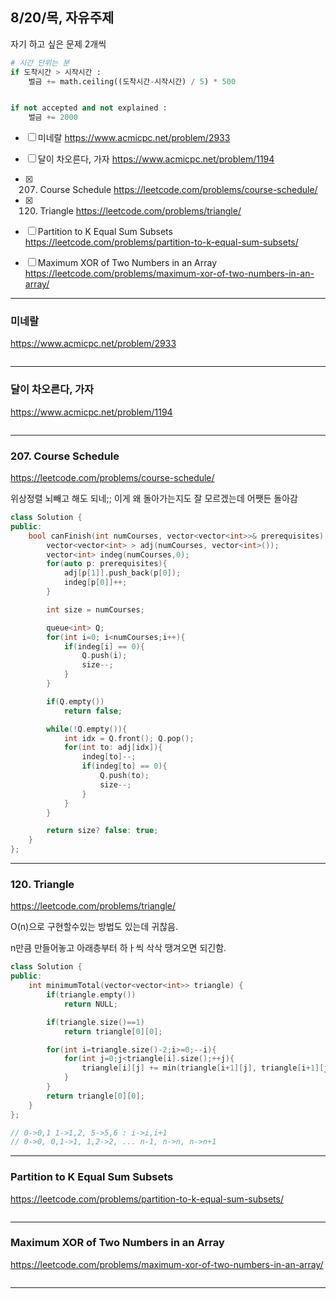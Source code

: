 ## 8/20/목, 자유주제
자기 하고 싶은 문제 2개씩


```python
# 시간 단위는 분
if 도착시간 > 시작시간 :
    벌금 += math.ceiling((도착시간-시작시간) / 5) * 500


if not accepted and not explained :
    벌금 += 2000
```


- [ ] 미네랄
https://www.acmicpc.net/problem/2933
- [ ] 달이 차오른다, 가자
https://www.acmicpc.net/problem/1194
- [x] 207. Course Schedule
https://leetcode.com/problems/course-schedule/
- [x] 120. Triangle
https://leetcode.com/problems/triangle/
- [ ]  Partition to K Equal Sum Subsets
https://leetcode.com/problems/partition-to-k-equal-sum-subsets/
- [ ] Maximum XOR of Two Numbers in an Array
https://leetcode.com/problems/maximum-xor-of-two-numbers-in-an-array/


---


### 미네랄
https://www.acmicpc.net/problem/2933



```c++
```

---
### 달이 차오른다, 가자
https://www.acmicpc.net/problem/1194


```c++
```

---
### 207. Course Schedule
https://leetcode.com/problems/course-schedule/

위상정렬 뇌빼고 해도 되네;; 이게 왜 돌아가는지도 잘 모르겠는데 어쨋든 돌아감


```c++
class Solution {
public:
    bool canFinish(int numCourses, vector<vector<int>>& prerequisites) {
        vector<vector<int> > adj(numCourses, vector<int>());
        vector<int> indeg(numCourses,0);
        for(auto p: prerequisites){
            adj[p[1]].push_back(p[0]);
            indeg[p[0]]++;
        }

        int size = numCourses;

        queue<int> Q;
        for(int i=0; i<numCourses;i++){
            if(indeg[i] == 0){
                Q.push(i);
                size--;
            }
        }

        if(Q.empty())
            return false;

        while(!Q.empty()){
            int idx = Q.front(); Q.pop();
            for(int to: adj[idx]){
                indeg[to]--;
                if(indeg[to] == 0){
                    Q.push(to);
                    size--;
                }
            }
        }

        return size? false: true;
    }
};
```

---
### 120. Triangle
https://leetcode.com/problems/triangle/

O(n)으로 구현할수있는 방법도 있는데 귀찮음.

n만큼 만들어놓고 아래층부터 하ㅏ씩 삭삭 땡겨오면 되긴함.

```c++
class Solution {
public:
    int minimumTotal(vector<vector<int>> triangle) {
        if(triangle.empty())
            return NULL;

        if(triangle.size()==1)
            return triangle[0][0];

        for(int i=triangle.size()-2;i>=0;--i){
            for(int j=0;j<triangle[i].size();++j){
                triangle[i][j] += min(triangle[i+1][j], triangle[i+1][j+1]);
            }
        }
        return triangle[0][0];
    }
};

// 0->0,1 1->1,2, 5->5,6 : i->i,i+1
// 0->0, 0,1->1, 1,2->2, ... n-1, n->n, n->n+1
```

---
### Partition to K Equal Sum Subsets
https://leetcode.com/problems/partition-to-k-equal-sum-subsets/



```c++
```

---
### Maximum XOR of Two Numbers in an Array
https://leetcode.com/problems/maximum-xor-of-two-numbers-in-an-array/


```c++
```

---
